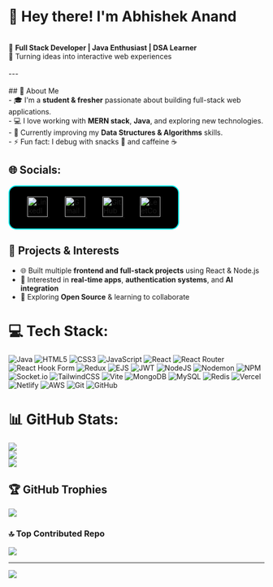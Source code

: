 
# 👋 Hey there! I'm Abhishek Anand  
 
 <br>🌟 **Full Stack Developer | Java Enthusiast | DSA Learner**  <br>🚀 Turning ideas into interactive web experiences  <br><br>---<br><br> ## 💫 About Me   <br>- 🎓 I'm a **student & fresher** passionate about building full-stack web applications.  <br>- 💻 I love working with **MERN stack**, **Java**, and exploring new technologies.  <br>- 🧠 Currently improving my **Data Structures & Algorithms** skills.  <br>- ⚡ Fun fact: I debug with snacks 🍫 and caffeine ☕  <br>


## 🌐 Socials:
<div  style="background-color:#000000; border:2px solid #00FFFF; border-radius:15px; padding:20px; display:inline-block;">

  <a href="https://www.linkedin.com/in/abhishek-250505" target="_blank" style="margin: 0 15px;">
    <img src="https://cdn-icons-png.flaticon.com/512/174/174857.png" alt="LinkedIn" width="40" height="40"/>
  </a>

  <a href="mailto:abhishek.664128@gmail.com" target="_blank" style="margin: 0 15px;">
    <img src="https://cdn-icons-png.flaticon.com/512/281/281769.png" alt="Gmail" width="40" height="40"/>
  </a>

  <a href="https://github.com/abhishek-250505" target="_blank" style="margin: 0 15px;">
    <img src="https://cdn-icons-png.flaticon.com/512/733/733553.png" alt="GitHub" width="40" height="40"/>
  </a>

  <a href="https://leetcode.com/abhishek-250505/" target="_blank" style="margin: 0 15px;">
    <img src="https://upload.wikimedia.org/wikipedia/commons/1/19/LeetCode_logo_black.png" alt="LeetCode" width="40" height="40"/>
  </a>

</div>



## 🚀 Projects & Interests  
- 🌐 Built multiple **frontend and full-stack projects** using React & Node.js  
- 💬 Interested in **real-time apps**, **authentication systems**, and **AI integration**  
- 🧩 Exploring **Open Source** & learning to collaborate  

# 💻 Tech Stack:
![Java](https://img.shields.io/badge/java-%23ED8B00.svg?style=for-the-badge&logo=openjdk&logoColor=white) ![HTML5](https://img.shields.io/badge/html5-%23E34F26.svg?style=for-the-badge&logo=html5&logoColor=white) ![CSS3](https://img.shields.io/badge/css3-%231572B6.svg?style=for-the-badge&logo=css3&logoColor=white) ![JavaScript](https://img.shields.io/badge/javascript-%23323330.svg?style=for-the-badge&logo=javascript&logoColor=%23F7DF1E) ![React](https://img.shields.io/badge/react-%2320232a.svg?style=for-the-badge&logo=react&logoColor=%2361DAFB) ![React Router](https://img.shields.io/badge/React_Router-CA4245?style=for-the-badge&logo=react-router&logoColor=white) ![React Hook Form](https://img.shields.io/badge/React%20Hook%20Form-%23EC5990.svg?style=for-the-badge&logo=reacthookform&logoColor=white) ![Redux](https://img.shields.io/badge/redux-%23593d88.svg?style=for-the-badge&logo=redux&logoColor=white) ![EJS](https://img.shields.io/badge/ejs-%23B4CA65.svg?style=for-the-badge&logo=ejs&logoColor=black) ![JWT](https://img.shields.io/badge/JWT-black?style=for-the-badge&logo=JSON%20web%20tokens) ![NodeJS](https://img.shields.io/badge/node.js-6DA55F?style=for-the-badge&logo=node.js&logoColor=white) ![Nodemon](https://img.shields.io/badge/NODEMON-%23323330.svg?style=for-the-badge&logo=nodemon&logoColor=%BBDEAD) ![NPM](https://img.shields.io/badge/NPM-%23CB3837.svg?style=for-the-badge&logo=npm&logoColor=white) ![Socket.io](https://img.shields.io/badge/Socket.io-black?style=for-the-badge&logo=socket.io&badgeColor=010101) ![TailwindCSS](https://img.shields.io/badge/tailwindcss-%2338B2AC.svg?style=for-the-badge&logo=tailwind-css&logoColor=white) ![Vite](https://img.shields.io/badge/vite-%23646CFF.svg?style=for-the-badge&logo=vite&logoColor=white) ![MongoDB](https://img.shields.io/badge/MongoDB-%234ea94b.svg?style=for-the-badge&logo=mongodb&logoColor=white) ![MySQL](https://img.shields.io/badge/mysql-4479A1.svg?style=for-the-badge&logo=mysql&logoColor=white) ![Redis](https://img.shields.io/badge/redis-%23DD0031.svg?style=for-the-badge&logo=redis&logoColor=white) ![Vercel](https://img.shields.io/badge/vercel-%23000000.svg?style=for-the-badge&logo=vercel&logoColor=white) ![Netlify](https://img.shields.io/badge/netlify-%23000000.svg?style=for-the-badge&logo=netlify&logoColor=#00C7B7) ![AWS](https://img.shields.io/badge/AWS-%23FF9900.svg?style=for-the-badge&logo=amazon-aws&logoColor=white) ![Git](https://img.shields.io/badge/git-%23F05033.svg?style=for-the-badge&logo=git&logoColor=white) ![GitHub](https://img.shields.io/badge/github-%23121011.svg?style=for-the-badge&logo=github&logoColor=white)
# 📊 GitHub Stats:
![](https://github-readme-stats.vercel.app/api?username=abhishek-250505&theme=radical&hide_border=false&include_all_commits=true&count_private=true)<br/>
![](https://nirzak-streak-stats.vercel.app/?user=abhishek-250505&theme=radical&hide_border=false)<br/>
![](https://github-readme-stats.vercel.app/api/top-langs/?username=abhishek-250505&theme=radical&hide_border=false&include_all_commits=true&count_private=true&layout=compact)

## 🏆 GitHub Trophies
![](https://github-profile-trophy.vercel.app/?username=abhishek-250505&theme=radical&no-frame=false&no-bg=false&margin-w=4)

### 🔝 Top Contributed Repo
![](https://github-contributor-stats.vercel.app/api?username=abhishek-250505&limit=5&theme=one_dark_pro&combine_all_yearly_contributions=true)

---
[![](https://visitcount.itsvg.in/api?id=abhishek-250505&icon=0&color=0)](https://visitcount.itsvg.in)


